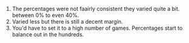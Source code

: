 1. The percentages were not faairly consistent they varied quite a bit. between 0% to even 40%.
2. Varied less but there is still a decent margin.
3. You'd have to set it to a high number of games. Percentages start to balance out in the hundreds. 